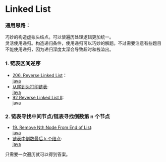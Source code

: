 # Linked List

### 通用思路：

巧妙的构造虚拟头结点。可以使遍历处理逻辑更加统一。  
灵活使用递归。构造递归条件，使用递归可以巧妙的解题。不过需要注意有些题目不能使用递归，因为递归深度太深会导致超时和栈溢出。

### 1. 链表区间逆序

- [206. Reverse Linked List](https://leetcode.com/problems/reverse-linked-list/)：  
  [java](/solution_java/0206_Reverse_Linked_List.java)
- [从尾到头打印链表](https://www.nowcoder.com/practice/d0267f7f55b3412ba93bd35cfa8e8035?tpId=13&&tqId=11156&rp=1&ru=/ta/coding-interviews&qru=/ta/coding-interviews/question-ranking):  
  [java](/牛客网/从尾到头打印链表.java)
- [92 Reverse Linked List II](https://leetcode.com/problems/reverse-linked-list-ii/):  
  [java](/solution_java/0092_Reverse_Linked_List_II.java)

### 2. 链表寻找中间节点/链表寻找倒数第 n 个节点

- [19. Remove Nth Node From End of List](https://leetcode.com/problems/remove-nth-node-from-end-of-list/):  
  [java](/solution_java/0019_Remove_Nth_Node_From_End_of_List.java)
- [链表中倒数最后 k 个结点](https://www.nowcoder.com/practice/886370fe658f41b498d40fb34ae76ff9?tpId=13&&tqId=11167&rp=1&ru=/ta/coding-interviews&qru=/ta/coding-interviews/question-ranking):  
  [java](/牛客网/链表中倒数最后k个结点.java)

只需要一次遍历就可以得到答案。
